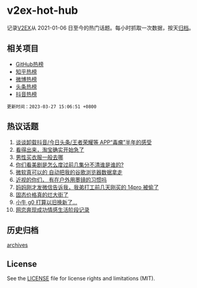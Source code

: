 # v2ex-hot-hub

 记录[V2EX](https://www.v2ex.com/)从 2021-01-06 日至今的热门话题。每小时抓取一次数据，按天[归档](archives)。
 
 ## 相关项目

- [GitHub热榜](https://github.com/snaildev/github-hot-hub)
- [知乎热榜](https://github.com/snaildev/zhihu-hot-hub)
- [微博热榜](https://github.com/snaildev/weibo-hot-hub)
- [头条热榜](https://github.com/snaildev/toutiao-hot-hub)
- [抖音热榜](https://github.com/snaildev/douyin-hot-hub)


 `更新时间：2023-03-27 15:06:51 +0800`

## 热议话题

1. [谈谈卸载抖音/今日头条/王者荣耀等 APP“毒瘤”半年的感受](https://www.v2ex.com/t/927404)
1. [看得出来，淘宝确实开始急了](https://www.v2ex.com/t/927365)
1. [男性买衣服一般去哪](https://www.v2ex.com/t/927439)
1. [你们看美剧是怎么度过前几集分不清谁是谁的?](https://www.v2ex.com/t/927321)
1. [微软真可以的 自动把我的谷歌浏览器数据拿走](https://www.v2ex.com/t/927414)
1. [近视的你们， 有在户外用墨镜的习惯吗](https://www.v2ex.com/t/927385)
1. [妈妈刚才发微信告诉我，我弟打工前几天刚买的 14pro 被偷了](https://www.v2ex.com/t/927372)
1. [固态价格真的烂大街了](https://www.v2ex.com/t/927492)
1. [小牛 g0 打算以旧换新了...](https://www.v2ex.com/t/927408)
1. [网恋奔现成功情感生活阶段记录](https://www.v2ex.com/t/927424)

## 历史归档

[archives](archives)

## License

See the [LICENSE](LICENSE) file for license rights and limitations (MIT).

